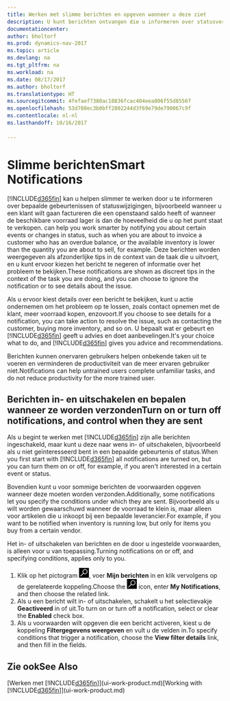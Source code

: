 ```yaml
---
title: Werken met slimme berichten en opgeven wanneer u deze ziet
description: U kunt berichten ontvangen die u informeren over statusveranderingen of gebeurtenissen, bijvoorbeeld een achterstallig saldo of lage voorraad.
documentationcenter: 
author: bholtorf
ms.prod: dynamics-nav-2017
ms.topic: article
ms.devlang: na
ms.tgt_pltfrm: na
ms.workload: na
ms.date: 08/17/2017
ms.author: bholtorf
ms.translationtype: HT
ms.sourcegitcommit: 4fefaef7380ac10836fcac404eea006f55d8556f
ms.openlocfilehash: 53d780ec3b0bff2802244d3f69e79de790067c9f
ms.contentlocale: nl-nl
ms.lasthandoff: 10/16/2017

---
```

# <a name="smart-notifications"></a><span data-ttu-id="efe17-103">Slimme berichten</span><span class="sxs-lookup"><span data-stu-id="efe17-103">Smart Notifications</span></span>
[!INCLUDE[d365fin](includes/d365fin_md.md)]<span data-ttu-id="efe17-104"> kan u helpen slimmer te werken door u te informeren over bepaalde gebeurtenissen of statuswijzigingen, bijvoorbeeld wanneer u een klant wilt gaan factureren die een openstaand saldo heeft of wanneer de beschikbare voorraad lager is dan de hoeveelheid die u op het punt staat te verkopen.</span><span class="sxs-lookup"><span data-stu-id="efe17-104"> can help you work smarter by notifying you about certain events or changes in status, such as when you are about to invoice a customer who has an overdue balance, or the available inventory is lower than the quantity you are about to sell, for example.</span></span> <span data-ttu-id="efe17-105">Deze berichten worden weergegeven als afzonderlijke tips in de context van de taak die u uitvoert, en u kunt ervoor kiezen het bericht te negeren of informatie over het probleem te bekijken.</span><span class="sxs-lookup"><span data-stu-id="efe17-105">These notifications are shown as discreet tips in the context of the task you are doing, and you can choose to ignore the notification or to see details about the issue.</span></span>  

<span data-ttu-id="efe17-106">Als u ervoor kiest details over een bericht te bekijken, kunt u actie ondernemen om het probleem op te lossen, zoals contact opnemen met de klant, meer voorraad kopen, enzovoort.</span><span class="sxs-lookup"><span data-stu-id="efe17-106">If you choose to see details for a notification, you can take action to resolve the issue, such as contacting the customer, buying more inventory, and so on.</span></span> <span data-ttu-id="efe17-107">U bepaalt wat er gebeurt en [!INCLUDE[d365fin](includes/d365fin_md.md)] geeft u advies en doet aanbevelingen.</span><span class="sxs-lookup"><span data-stu-id="efe17-107">It's your choice what to do, and [!INCLUDE[d365fin](includes/d365fin_md.md)] gives you advice and recommendations.</span></span>  

<span data-ttu-id="efe17-108">Berichten kunnen onervaren gebruikers helpen onbekende taken uit te voeren en verminderen de productiviteit van de meer ervaren gebruiker niet.</span><span class="sxs-lookup"><span data-stu-id="efe17-108">Notifications can help untrained users complete unfamiliar tasks, and do not reduce productivity for the more trained user.</span></span>  

## <a name="turn-on-or-turn-off-notifications-and-control-when-they-are-sent"></a><span data-ttu-id="efe17-109">Berichten in- en uitschakelen en bepalen wanneer ze worden verzonden</span><span class="sxs-lookup"><span data-stu-id="efe17-109">Turn on or turn off notifications, and control when they are sent</span></span>
<span data-ttu-id="efe17-110">Als u begint te werken met [!INCLUDE[d365fin](includes/d365fin_md.md)] zijn alle berichten ingeschakeld, maar kunt u deze naar wens in- of uitschakelen, bijvoorbeeld als u niet geïnteresseerd bent in een bepaalde gebeurtenis of status.</span><span class="sxs-lookup"><span data-stu-id="efe17-110">When you first start with [!INCLUDE[d365fin](includes/d365fin_md.md)] all notifications are turned on, but you can turn them on or off, for example, if you aren't interested in a certain event or status.</span></span>  
  
<span data-ttu-id="efe17-111">Bovendien kunt u voor sommige berichten de voorwaarden opgeven wanneer deze moeten worden verzonden.</span><span class="sxs-lookup"><span data-stu-id="efe17-111">Additionally, some notifications let you specify the conditions under which they are sent.</span></span> <span data-ttu-id="efe17-112">Bijvoorbeeld als u wilt worden gewaarschuwd wanneer de voorraad te klein is, maar alleen voor artikelen die u inkoopt bij een bepaalde leverancier.</span><span class="sxs-lookup"><span data-stu-id="efe17-112">For example, if you want to be notified when inventory is running low, but only for items you buy from a certain vendor.</span></span>  
  
<span data-ttu-id="efe17-113">Het in- of uitschakelen van berichten en de door u ingestelde voorwaarden, is alleen voor u van toepassing.</span><span class="sxs-lookup"><span data-stu-id="efe17-113">Turning notifications on or off, and specifying conditions, applies only to you.</span></span>  

1. <span data-ttu-id="efe17-114">Klik op het pictogram ![Zoeken naar pagina of rapport](media/ui-search/search_small.png "pictogram Zoeken naar pagina of rapport"), voer **Mijn berichten** in en klik vervolgens op de gerelateerde koppeling.</span><span class="sxs-lookup"><span data-stu-id="efe17-114">Choose the ![Search for Page or Report](media/ui-search/search_small.png "Search for Page or Report icon") icon, enter **My Notifications**, and then choose the related link.</span></span>
2. <span data-ttu-id="efe17-115">Als u een bericht wilt in- of uitschakelen, schakelt u het selectievakje **Geactiveerd** in of uit.</span><span class="sxs-lookup"><span data-stu-id="efe17-115">To turn on or turn off a notification, select or clear the **Enabled** check box.</span></span>
3. <span data-ttu-id="efe17-116">Als u voorwaarden wilt opgeven die een bericht activeren, kiest u de koppeling **Filtergegevens weergeven** en vult u de velden in.</span><span class="sxs-lookup"><span data-stu-id="efe17-116">To specify conditions that trigger a notification, choose the **View filter details** link, and then fill in the fields.</span></span>  

## <a name="see-also"></a><span data-ttu-id="efe17-117">Zie ook</span><span class="sxs-lookup"><span data-stu-id="efe17-117">See Also</span></span>
<span data-ttu-id="efe17-118">[Werken met [!INCLUDE[d365fin](includes/d365fin_md.md)]](ui-work-product.md)</span><span class="sxs-lookup"><span data-stu-id="efe17-118">[Working with [!INCLUDE[d365fin](includes/d365fin_md.md)]](ui-work-product.md)</span></span>

